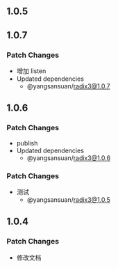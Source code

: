## 1.0.5

## 1.0.7

### Patch Changes

- 增加 listen
- Updated dependencies
  - @yangsansuan/radix3@1.0.7

## 1.0.6

### Patch Changes

- publish
- Updated dependencies
  - @yangsansuan/radix3@1.0.6

### Patch Changes

- 测试
  - @yangsansuan/radix3@1.0.5

## 1.0.4

### Patch Changes

- 修改文档
